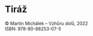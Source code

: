 <div class="imprint" markdown="1">

# Tiráž

© Martin Michálek – Vzhůru dolů, 2022  
ISBN: 978-80-88253-07-5

</div>
<!-- .imprint -->
